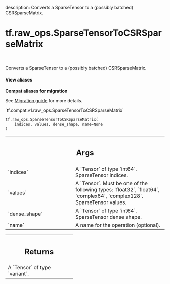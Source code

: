 description: Converts a SparseTensor to a (possibly batched) CSRSparseMatrix.

<div itemscope itemtype="http://developers.google.com/ReferenceObject">
<meta itemprop="name" content="tf.raw_ops.SparseTensorToCSRSparseMatrix" />
<meta itemprop="path" content="Stable" />
</div>

# tf.raw_ops.SparseTensorToCSRSparseMatrix

<!-- Insert buttons and diff -->

<table class="tfo-notebook-buttons tfo-api nocontent" align="left">

</table>



Converts a SparseTensor to a (possibly batched) CSRSparseMatrix.

<section class="expandable">
  <h4 class="showalways">View aliases</h4>
  <p>
<b>Compat aliases for migration</b>
<p>See
<a href="https://www.tensorflow.org/guide/migrate">Migration guide</a> for
more details.</p>
<p>`tf.compat.v1.raw_ops.SparseTensorToCSRSparseMatrix`</p>
</p>
</section>

<pre class="devsite-click-to-copy prettyprint lang-py tfo-signature-link">
<code>tf.raw_ops.SparseTensorToCSRSparseMatrix(
    indices, values, dense_shape, name=None
)
</code></pre>



<!-- Placeholder for "Used in" -->


<!-- Tabular view -->
 <table class="responsive fixed orange">
<colgroup><col width="214px"><col></colgroup>
<tr><th colspan="2"><h2 class="add-link">Args</h2></th></tr>

<tr>
<td>
`indices`
</td>
<td>
A `Tensor` of type `int64`. SparseTensor indices.
</td>
</tr><tr>
<td>
`values`
</td>
<td>
A `Tensor`. Must be one of the following types: `float32`, `float64`, `complex64`, `complex128`.
SparseTensor values.
</td>
</tr><tr>
<td>
`dense_shape`
</td>
<td>
A `Tensor` of type `int64`. SparseTensor dense shape.
</td>
</tr><tr>
<td>
`name`
</td>
<td>
A name for the operation (optional).
</td>
</tr>
</table>



<!-- Tabular view -->
 <table class="responsive fixed orange">
<colgroup><col width="214px"><col></colgroup>
<tr><th colspan="2"><h2 class="add-link">Returns</h2></th></tr>
<tr class="alt">
<td colspan="2">
A `Tensor` of type `variant`.
</td>
</tr>

</table>

